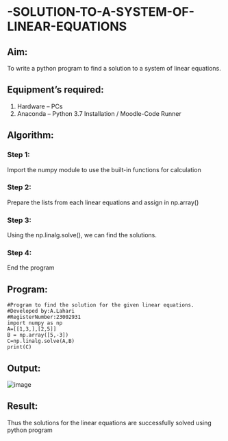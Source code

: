 # -SOLUTION-TO-A-SYSTEM-OF-LINEAR-EQUATIONS
## Aim:
To write a python program to find a solution to a system of linear equations.
## Equipment’s required:
1. 	Hardware – PCs
2. 	Anaconda – Python 3.7 Installation / Moodle-Code Runner
## Algorithm:
### Step 1: 
Import the numpy module to use the built-in functions for calculation
### Step 2: 
Prepare the lists from each linear equations and assign in np.array()
### Step 3: 
Using the np.linalg.solve(), we can find the solutions.
### Step 4: 
End the program
## Program:
```
#Program to find the solution for the given linear equations.
#Developed by:A.Lahari 
#RegisterNumber:23002931
import numpy as np
A=[[1,3,],[2,5]]
B = np.array([5,-3])
C=np.linalg.solve(A,B)
print(C)
```
## Output:
![image](https://github.com/AnnaLahari/-SOLUTION-TO-A-SYSTEM-OF-LINEAR-EQUATIONS/assets/149365425/43a250d5-7a77-4b31-a1ce-1ea44069848e)

## Result: 
Thus the solutions for the linear equations are successfully solved using python program


